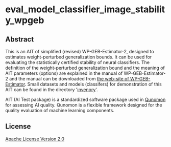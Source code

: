 # eval_model_classifier_image_stability_wpgeb

## Abstract

This is an AIT of simplified (revised) WP-GEB-Estimator-2, 
designed to estimates weight-perturbed generalization bounds. 
It can be used for evaluating the statistically certified stability 
of neural classifiers. The definition of the
weight-perturbed generalization bound and the meaning of
AIT parameters (options)
are explained in the manual of WP-GEB-Estimator-2 and
the manual can be downloaded from [the web-site of WP-GEB-Estimator](https://staff.aist.go.jp/y-isobe/wp-geb-estimator/). Small datasets and models (classifers) for demonstration of this AIT
can be found in the directory '[invenory](https://github.com/yoshinao-isobe/eval_model_classifier_image_stability_wpgeb/tree/main/local_qai/inventory)'.

AIT (AI Test package) is a standardized software package 
used in [Qunomon](https://aistairc.github.io/qunomon/index_en.html) for assessing AI quality. 
Qunomon is a flexible framework designed for the
quality evaluation of machine learning components.



## License

[Apache License Version 2.0](LICENSE.txt)





